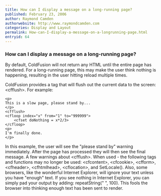 ```yaml
---
title: How can I display a message on a long-running page?
published: February 23, 2006
author: Raymond Camden
authorwebsite: http://www.raymondcamden.com
categories: Display and Layout
permalink: How-can-I-display-a-message-on-a-longrunning-page.html
entryid: 64
---
```


<h3>How can I display a message on a long-running page?</h3>

<p>
By default, ColdFusion will not return any HTML until the entire page has rendered. For a long-running page, this may make the user think nothing is happening, resulting in the user hitting reload multiple times. 
</p>

<p>
ColdFusion provides a tag that will flush out the current data to the screen: &lt;cfflush&gt;. For example:
</p>

<pre><code class="language-markup">&lt;p&gt;
This is a slow page, please stand by...
&lt;/p&gt;
&lt;cfflush&gt;
&lt;cfloop index=&quot;x&quot; from=&quot;1&quot; to=&quot;999999&quot;&gt;
	&lt;cfset doNothing = x*2/3&gt;
&lt;/cfloop&gt;
&lt;p&gt;
I'm finally done.
&lt;/p&gt;
</code></pre>

<p>
In this example, the user will see the "please stand by" warning immediately. After the page has processed they will then see the final message. A few warnings about &lt;cfflush&gt;. When used - the following tags and functions may no longer be used: &lt;cfcontent&gt;, &lt;cfcookie&gt;, &lt;cfform&gt;, &lt;cfheader&gt;, &lt;cfhtmlhead&gt;, &lt;cflocation&gt;, and SetLocale(). Also, some browsers, like the wonderful Internet Explorer, will ignore your text unless you have "enough" text. If you see nothing in Internet Explorer, you can simply pad your output by adding: repeatString(" ", 100). This fools the browser into thinking enough text has been sent to render.
</p>



